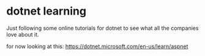 # dotnet learning

Just following some online tutorials for dotnet to see what all the companies
love about it.

for now looking at this:
    https://dotnet.microsoft.com/en-us/learn/aspnet


